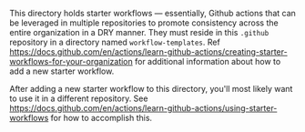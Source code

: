 This directory holds starter workflows — essentially, Github actions that can be leveraged in multiple repositories to promote consistency across the entire organization in a DRY manner. They must reside in this `.github` repository in a directory named `workflow-templates`. Ref https://docs.github.com/en/actions/learn-github-actions/creating-starter-workflows-for-your-organization for additional information about how to add a new starter workflow.

After adding a new starter workflow to this directory, you'll most likely want to use it in a different repository. See https://docs.github.com/en/actions/learn-github-actions/using-starter-workflows for how to accomplish this.

